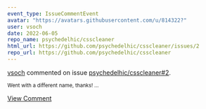 ```yaml
---
event_type: IssueCommentEvent
avatar: "https://avatars.githubusercontent.com/u/814322?"
user: vsoch
date: 2022-06-05
repo_name: psychedelhic/csscleaner
html_url: https://github.com/psychedelhic/csscleaner/issues/2
repo_url: https://github.com/psychedelhic/csscleaner
---
```


<a href='https://github.com/vsoch' target='_blank'>vsoch</a> commented on issue <a href='https://github.com/psychedelhic/csscleaner/issues/2' target='_blank'>psychedelhic/csscleaner#2</a>.

<small>Went with a different name, thanks!...</small>

<a href='https://github.com/psychedelhic/csscleaner/issues/2' target='_blank'>View Comment</a>